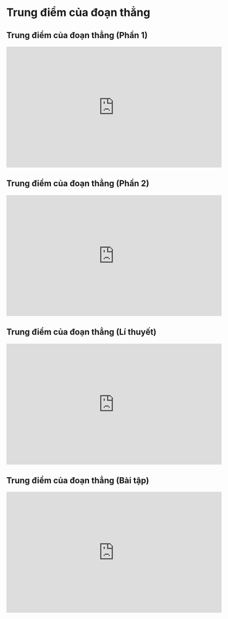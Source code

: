 # Trung điểm của đoạn thẳng 
## Trung điểm của đoạn thẳng (Phần 1)
<iframe width="560" height="315" src="https://www.youtube.com/embed/Q7ldW7-wUTA?si=Kiwi4jbLwU06Kx_n" title="YouTube video player" frameborder="0" allow="accelerometer; autoplay; clipboard-write; encrypted-media; gyroscope; picture-in-picture; web-share" referrerpolicy="strict-origin-when-cross-origin" allowfullscreen></iframe>

## Trung điểm của đoạn thẳng (Phần 2)
<iframe width="560" height="315" src="https://www.youtube.com/embed/SBlzkAF3fgY?si=WJmBsCSD7IKFErcb" title="YouTube video player" frameborder="0" allow="accelerometer; autoplay; clipboard-write; encrypted-media; gyroscope; picture-in-picture; web-share" referrerpolicy="strict-origin-when-cross-origin" allowfullscreen></iframe>

## Trung điểm của đoạn thẳng (Lí thuyết)
<iframe width="560" height="315" src="https://www.youtube.com/embed/e-IIi6P2a-o?si=pcUi3zS4yVeKSEJJ" title="YouTube video player" frameborder="0" allow="accelerometer; autoplay; clipboard-write; encrypted-media; gyroscope; picture-in-picture; web-share" referrerpolicy="strict-origin-when-cross-origin" allowfullscreen></iframe>

## Trung điểm của đoạn thẳng (Bài tập)
<iframe width="560" height="315" src="https://www.youtube.com/embed/7hzopio5_UU?si=rBJVgXR7ZUPnuze5" title="YouTube video player" frameborder="0" allow="accelerometer; autoplay; clipboard-write; encrypted-media; gyroscope; picture-in-picture; web-share" referrerpolicy="strict-origin-when-cross-origin" allowfullscreen></iframe>
